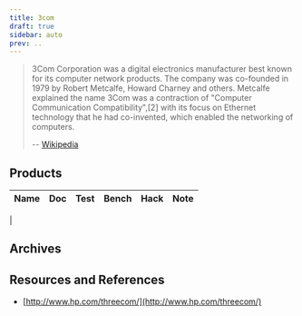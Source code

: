 ```yaml
---
title: 3com
draft: true
sidebar: auto
prev: ..
---
```


> 3Com Corporation was a digital electronics manufacturer best known
> for its computer network products. The company was co-founded in
> 1979 by Robert Metcalfe, Howard Charney and others. Metcalfe
> explained the name 3Com was a contraction of "Computer Communication
> Compatibility",[2] with its focus on Ethernet technology that he had
> co-invented, which enabled the networking of computers.
>
> -- [Wikipedia](https://en.wikipedia.org/wiki/3Com)

## Products

| Name                      | Doc | Test | Bench | Hack | Note |
|---------------------------|-----|------|-------|------|------|
| 

## Archives

## Resources and References

 * [http://www.hp.com/threecom/](http://www.hp.com/threecom/)
